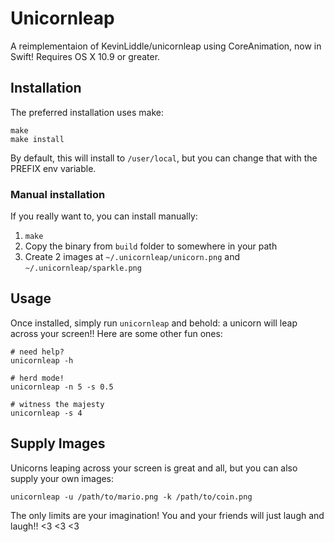# Unicornleap

A reimplementaion of KevinLiddle/unicornleap using CoreAnimation, now in Swift!
Requires OS X 10.9 or greater.

## Installation

The preferred installation uses make:

```
make
make install
```

By default, this will install to `/user/local`, but you can change that with the
PREFIX env variable.

### Manual installation

If you really want to, you can install manually:

1. `make`
2.  Copy the binary from `build` folder to somewhere in your path
3.  Create 2 images at `~/.unicornleap/unicorn.png` and `~/.unicornleap/sparkle.png`

## Usage

Once installed, simply run `unicornleap` and behold: a unicorn will leap across
your screen!! Here are some other fun ones:

```
# need help?
unicornleap -h

# herd mode!
unicornleap -n 5 -s 0.5

# witness the majesty
unicornleap -s 4
```

## Supply Images

Unicorns leaping across your screen is great and all, but you can also supply
your own images:

```
unicornleap -u /path/to/mario.png -k /path/to/coin.png
```

The only limits are your imagination! You and your friends will just laugh and
laugh!! <3 <3 <3
